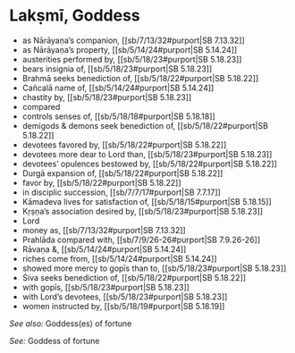 # Lakṣmī, Goddess

* as Nārāyaṇa’s companion, [[sb/7/13/32#purport|SB 7.13.32]]
* as Nārāyaṇa’s property, [[sb/5/14/24#purport|SB 5.14.24]]
* austerities performed by, [[sb/5/18/23#purport|SB 5.18.23]]
* bears insignia of, [[sb/5/18/23#purport|SB 5.18.23]]
* Brahmā seeks benediction of, [[sb/5/18/22#purport|SB 5.18.22]]
* Cañcalā name of, [[sb/5/14/24#purport|SB 5.14.24]]
* chastity by, [[sb/5/18/23#purport|SB 5.18.23]]
* compared
* controls senses of, [[sb/5/18/18#purport|SB 5.18.18]]
* demigods & demons seek benediction of, [[sb/5/18/22#purport|SB 5.18.22]]
* devotees favored by, [[sb/5/18/22#purport|SB 5.18.22]]
* devotees more dear to Lord than, [[sb/5/18/23#purport|SB 5.18.23]]
* devotees’ opulences bestowed by, [[sb/5/18/22#purport|SB 5.18.22]]
* Durgā expansion of, [[sb/5/18/22#purport|SB 5.18.22]]
* favor by, [[sb/5/18/22#purport|SB 5.18.22]]
* in disciplic succession, [[sb/7/7/17#purport|SB 7.7.17]]
* Kāmadeva lives for satisfaction of, [[sb/5/18/15#purport|SB 5.18.15]]
* Kṛṣṇa’s association desired by, [[sb/5/18/23#purport|SB 5.18.23]]
* Lord
* money as, [[sb/7/13/32#purport|SB 7.13.32]]
* Prahlāda compared with, [[sb/7/9/26-26#purport|SB 7.9.26-26]]
* Rāvaṇa &, [[sb/5/14/24#purport|SB 5.14.24]]
* riches come from, [[sb/5/14/24#purport|SB 5.14.24]]
* showed more mercy to gopīs than to, [[sb/5/18/23#purport|SB 5.18.23]]
* Śiva seeks benediction of, [[sb/5/18/22#purport|SB 5.18.22]]
* with gopīs, [[sb/5/18/23#purport|SB 5.18.23]]
* with Lord’s devotees, [[sb/5/18/23#purport|SB 5.18.23]]
* women instructed by, [[sb/5/18/19#purport|SB 5.18.19]]

*See also:* Goddess(es) of fortune

*See:* Goddess of fortune
